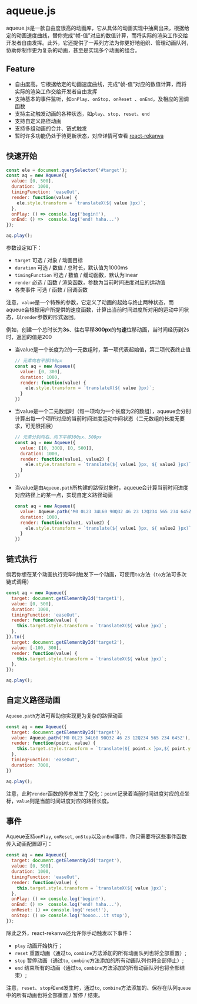 # aqueue.js

aqueue.js是一款自由度很高的动画库，它从具体的动画实现中抽离出来，根据给定的动画速度曲线，替你完成“帧-值”对应的数值计算，而将实际的渲染工作交给开发者自由发挥。此外，它还提供了一系列方法为你更好地组织、管理动画队列，协助你制作更为复杂的动画，甚至是实现多个动画的组合。






## Feature

* 自由度高。它根据给定的动画速度曲线，完成“帧-值”对应的数值计算，而将实际的渲染工作交给开发者自由发挥
* 支持基本的事件监听，如```onPlay```、```onStop```、```onReset ```、```onEnd```，及相应的回调函数
* 支持主动触发动画的各种状态，如```play```、```stop```、```reset```、```end```
* 支持自定义路径动画
* 支持多组动画的合并、链式触发
* 暂时许多功能仍处于待更新状态，对应详情可查看 [react-rekanva](https://github.com/JS-Hao/react-rekanva)







## 快速开始

```javascript
const ele = document.querySelector('#target');
const aq = new Aqueue({
  value: [0, 500], 
  duration: 1000,
  timingFunction: 'easeOut', 
  render: function(value) {
    ele.style.transform = `translateX(${ value }px)`;
  }, 
  onPlay: () => console.log('begin!'),
  onEnd: () =>  console.log('end! haha...')
});

aq.play();
```

参数设定如下：

* ```target```  可选 / 对象 / 动画目标
* ```duration```  可选 / 数值 / 总时长，默认值为1000ms
* ```timingFunction```  可选 / 数值 / 缓动函数，默认为linear
* ```render```  必选 / 函数 / 渲染函数，参数为当前时间进度对应的运动值
* 各类事件 可选 / 函数 / 回调函数


注意，```value```是一个特殊的参数，它定义了动画的起始与终止两种状态，而aqueue会根据用户所提供的速度函数，计算出当前时间进度所对用的运动中间状态，以```render```参数的形式返回。

例如，创建一个总时长为**3s**、往右平移**300px**的**匀速**位移动画，当时间经历到2s时，返回的值是200

* 当value是一个长度为2的一元数组时，第一项代表起始值，第二项代表终止值

  ```javascript
  // 元素向右平移300px
  const aq = new Aqueue({
    value: [0, 300],
    duration: 1000,
    render: function(value) {
      ele.style.transform = `translateX(${ value }px)`;
    }
  })
  ```

* 当value是一个二元数组时（每一项均为一个长度为2的数组），aqueue会分别计算出每一个项所对应的当前时间进度运动中间状态（二元数组的长度无要求，可无限拓展）

  ```Javascript
  // 元素分别向右、向下平移300px、500px
  const aq = new Aqueue({
    value: [[0, 300], [0, 500]],
    duration: 1000,
    render: function(value1, value2) {
      ele.style.transform = `translate(${ value1 }px, ${ value2 }px)`;
    }
  })
  ```

* 当value是由```Aqueue.path```所构建的路径对象时，aqueue会计算当前时间进度对应路径上的某一点，实现自定义路径动画

  ```javascript
  const aq = new Aqueue({
    value: Aqueue.path('M0 0L23 34L60 90Q32 46 23 12Q234 565 234 645Z'),
    duration: 1000,
    render: function(value1, value2) {
      ele.style.transform = `translate(${ value1 }px, ${ value2 }px)`;
    }
  })
  ```





## 链式执行

倘若你想在某个动画执行完毕时触发下一个动画，可使用```to```方法（```to```方法可多次链式调用）

```javascript
const aq = new Aqueue({
  target: document.getElementById('target1'), 
  value: [0, 500], 
  duration: 1000, 
  timingFunction: 'easeOut',
  render: function(value) {
    this.target.style.transform = `translateX(${ value }px)`;
  }, 
}).to({
  target: document.getElementById('target2'),
  value: [-100, 300],
  render: function(value) {
    this.target.style.transform = `translateX(${ value }px)`;
  },
});

aq.play();
```






## **自定义路径动画**

```Aqueue.path```方法可帮助你实现更为复杂的路径动画

```javascript
const aq = new Aqueue({
  target: document.getElementById('target'),
  value: Aqueue.path('M0 0L23 34L60 90Q32 46 23 12Q234 565 234 645Z'),
  render: function(point, value) {
    this.target.style.transform = `translate(${ point.x }px,${ point.y }px)`
  },
  timingFunction: 'easeOut',
  duration: 7000,
})

aq.play();
```

注意，此时```render```函数的传参发生了变化：```point```记录着当前时间进度对应的点坐标，```value```则是当前时间进度对应的路径长度。




## 事件

Aqueue支持```onPlay```, ```onReset```, ```onStop```以及```onEnd```事件，你只需要将这些事件函数传入动画配置即可：

```javascript
const aq = new Aqueue({
  target: document.getElementById('target'), 
  value: [0, 500], 
  duration: 1000,
  timingFunction: 'easeOut', 
  render: function(value) {
    this.target.style.transform = `translateX(${ value }px)`;
  }, 
  onPlay: () => console.log('begin!'),
  onEnd: () =>  console.log('end! haha...'),
  onReset: () => console.log('reset!'),
  onStop: () => console.log('hoooo...it stop'),
});
```

除此之外，react-rekanva还允许你手动触发以下事件：

- ```play```          动画开始执行；
- ```reset```          重置动画（通过```to```, ```combine```方法添加的所有动画队列也将全部重置）;
- ```stop```          暂停动画（通过```to```, ```combine```方法添加的所有动画队列也将全部停止）;
- ```end```           结束所有的动画（通过```to```, ```combine```方法添加的所有动画队列也将全部结束）;            

注意，```reset```、```stop```和```end```发生时，通过```to```, ```combine```方法添加的、保存在队列```queue```中的所有动画也将全部重置 / 暂停 / 结束。         
